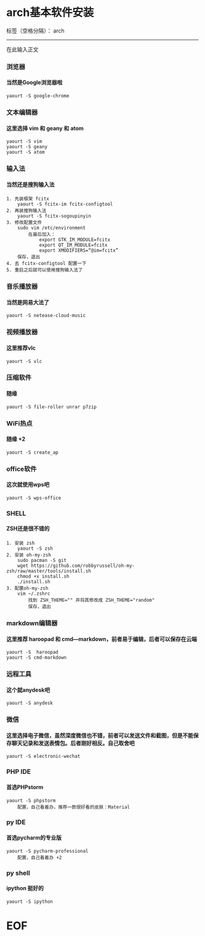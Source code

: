 # arch基本软件安装

标签（空格分隔）： arch

---

在此输入正文


### 浏览器
#### 当然是Google浏览器啦
	yaourt -S google-chrome
### 文本编辑器
#### 这里选择 vim 和 geany 和 atom
	yaourt -S vim
    yaourt -S geany
    yaourt -S atom
### 输入法
#### 当然还是搜狗输入法
	1. 先装框架 fcitx
		yaourt -S fcitx-im fcitx-configtool
	2. 再装搜狗输入法
		yaourt -S fcitx-sogoupinyin
	3. 修改配置文件
		sudo vim /etc/environment
        	在最后加入：
            	export GTK_IM_MODULE=fcitx
				export QT_IM_MODULE=fcitx
				export XMODIFIERS=“@im=fcitx”
		保存，退出
	4. 去 fcitx-configtool 配置一下
	5. 重启之后就可以使用搜狗输入法了
### 音乐播放器
#### 当然是网易大法了
	yaourt -S netease-cloud-music
### 视频播放器
#### 这里推荐vlc
	yaourt -S vlc
### 压缩软件
#### 随缘
	yaourt -S file-roller unrar p7zip
### WiFi热点
#### 随缘 +2
	yaourt -S create_ap
### office软件
#### 这次就使用wps吧
	yaourt -S wps-office
### SHELL
#### ZSH还是很不错的
	1. 安装 zsh
		yaourt -S zsh
	2. 安装 oh-my-zsh
		sudo pacman -S git
		wget https://github.com/robbyrussell/oh-my-zsh/raw/master/tools/install.sh
		chmod +x install.sh
		./install.sh
	3. 配置oh-my-zsh
		vim ~/.zshrc
			找到 ZSH_THEME="" 并将其修改成 ZSH_THEME="random"
        	保存，退出
### markdown编辑器
#### 这里推荐 haroopad 和 cmd—markdown，前者易于编辑，后者可以保存在云端
	yaourt -S  haroopad
    yaourt -S cmd-markdown

### 远程工具
#### 这个就anydesk吧
	yaourt -S anydesk

### 微信
#### 这里选择电子微信，虽然深度微信也不错，前者可以发送文件和截图，但是不能保存聊天记录和发送表情包。后者刚好相反。自己取舍吧
	yaourt -S electronic-wechat
### PHP IDE
#### 首选PHPstorm
	yaourt -S phpstorm
		配置，自己看着办，推荐一款很好看的皮肤：Material

### py IDE
#### 首选pycharm的专业版
	yaourt -S pycharm-professional
    	配置，自己看着办 +2

### py shell
#### ipython 挺好的
	yaourt -S ipython


# EOF


